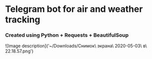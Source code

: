 # Telegram bot for air and weather tracking
### Created using Python + Requests + BeautifulSoup
![Image description]('~/Downloads/Снимок\ экрана\ 2020-05-03\ в\ 22.18.57.png')
